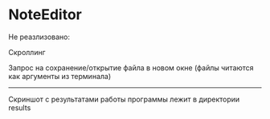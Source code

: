 # NoteEditor
Не реазлизовано:
  
  Скроллинг
  
  Запрос на сохранение/открытие файла в новом окне (файлы читаются как аргументы из терминала)

***
Скриншот с результатами работы программы лежит в директории results

